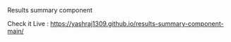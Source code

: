 Results summary component 

Check it Live : https://yashraj1309.github.io/results-summary-component-main/


